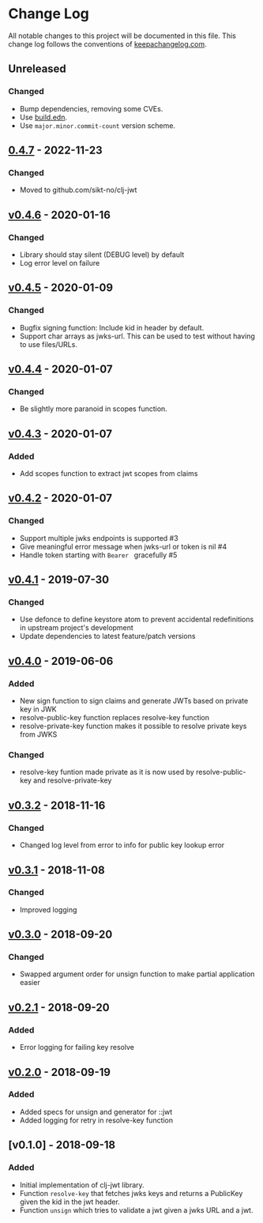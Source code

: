 # Change Log
All notable changes to this project will be documented in this file. This change log follows the conventions of [keepachangelog.com](http://keepachangelog.com/).

## Unreleased
### Changed
- Bump dependencies, removing some CVEs.
- Use [build.edn](https://github.com/liquidz/build.edn).
- Use `major.minor.commit-count` version scheme.

## [0.4.7] - 2022-11-23
### Changed
- Moved to github.com/sikt-no/clj-jwt

## [v0.4.6] - 2020-01-16
### Changed
- Library should stay silent (DEBUG level) by default
- Log error level on failure

## [v0.4.5] - 2020-01-09
### Changed
- Bugfix signing function: Include kid in header by default.
- Support char arrays as jwks-url. This can be used to test without having to use files/URLs.

## [v0.4.4] - 2020-01-07
### Changed
- Be slightly more paranoid in scopes function.

## [v0.4.3] - 2020-01-07
### Added
- Add scopes function to extract jwt scopes from claims

## [v0.4.2] - 2020-01-07
### Changed
- Support multiple jwks endpoints is supported #3
- Give meaningful error message when jwks-url or token is nil #4
- Handle token starting with `Bearer ` gracefully #5

## [v0.4.1] - 2019-07-30
### Changed
- Use defonce to define keystore atom to prevent accidental redefinitions in upstream project's development
- Update dependencies to latest feature/patch versions

## [v0.4.0] - 2019-06-06
### Added
- New sign function to sign claims and generate JWTs based on private key in JWK
- resolve-public-key function replaces resolve-key function
- resolve-private-key function makes it possible to resolve private keys from JWKS

### Changed
- resolve-key funtion made private as it is now used by resolve-public-key and resolve-private-key

## [v0.3.2] - 2018-11-16
### Changed
- Changed log level from error to info for public key lookup error

## [v0.3.1] - 2018-11-08
### Changed
- Improved logging

## [v0.3.0] - 2018-09-20
### Changed
- Swapped argument order for unsign function to make partial application easier

## [v0.2.1] - 2018-09-20
### Added
- Error logging for failing key resolve

## [v0.2.0] - 2018-09-19
### Added
- Added specs for unsign and generator for ::jwt
- Added logging for retry in resolve-key function

## [v0.1.0] - 2018-09-18
### Added
- Initial implementation of clj-jwt library.
- Function `resolve-key` that fetches jwks keys and returns a PublicKey given the kid in the jwt header.
- Function `unsign` which tries to validate a jwt given a jwks URL and a jwt.

[Unreleased]: https://github.com/sikt-no/clj-jwt/compare/0.4.7...HEAD
[0.4.7]: https://github.com/sikt-no/clj-jwt/compare/v0.4.6...0.4.7
[v0.4.6]: https://github.com/sikt-no/clj-jwt/compare/v0.4.5...v0.4.6
[v0.4.5]: https://github.com/sikt-no/clj-jwt/compare/v0.4.4...v0.4.5
[v0.4.4]: https://github.com/sikt-no/clj-jwt/compare/v0.4.3...v0.4.4
[v0.4.3]: https://github.com/sikt-no/clj-jwt/compare/v0.4.2...v0.4.3
[v0.4.2]: https://github.com/sikt-no/clj-jwt/compare/v0.4.1...v0.4.2
[v0.4.1]: https://github.com/sikt-no/clj-jwt/compare/v0.4.0...v0.4.1
[v0.4.0]: https://github.com/sikt-no/clj-jwt/compare/v0.3.2...v0.4.0
[v0.3.2]: https://github.com/sikt-no/clj-jwt/compare/v0.3.1...v0.3.2
[v0.3.1]: https://github.com/sikt-no/clj-jwt/compare/v0.3.0...v0.3.1
[v0.3.0]: https://github.com/sikt-no/clj-jwt/compare/v0.2.1...v0.3.0
[v0.2.1]: https://github.com/sikt-no/clj-jwt/compare/v0.2.0...v0.2.1
[v0.2.0]: https://github.com/sikt-no/clj-jwt/compare/v0.1.0...v0.2.0
